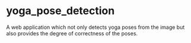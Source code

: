 # yoga_pose_detection
A web application which not only detects yoga poses from the image but also provides the degree of correctness of the poses.
